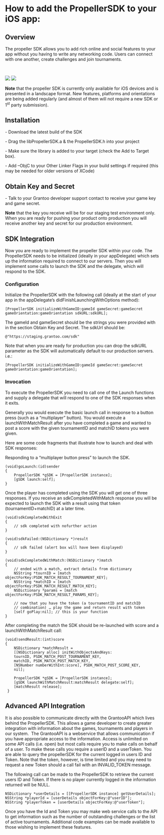 How to add the PropellerSDK to your iOS app:
============================================

Overview
--------

The propeller SDK allows you to add rich online and social features to
your app without you having to write any networking code. Users can
connect with one another, create challenges and join tournaments.

 

![](https://raw.github.com/Grantoo/BestGame-Sample-iOS/master/readme_image_files/image002.png)
![](https://raw.github.com/Grantoo/BestGame-Sample-iOS/master/readme_image_files/image004.png)
  


 **Note** that the propeller SDK is currently only available for iOS
devices and is presented in a landscape format. New features, platforms
and orientations are being added regularly (and almost of them will not
require a new SDK or 1<sup>st</sup> party submission).

Installation
------------

- Download the latest build of the SDK

- Drag the libPropellerSDK.a & the PropellerSDK.h into your
project

- Make sure the library is added to your target (check the Add to
Target box).

- Add –ObjC to your Other Linker Flags in your build settings if
required (this may be needed for older versions of XCode)

Obtain Key and Secret
---------------------

- Talk to your Grantoo developer support contact to receive your
game key and game secret.

**Note** that the key you receive will be for our staging test environment only. When you are ready for pushing your product onto production you will receive another key and secret for our production environment.

SDK Integration
---------------

Now you are ready to implement the propeller SDK within your code. The
PropellerSDK needs to be initialized (ideally in your appDelegate) which
sets up the information required to connect to our servers. Then you
will implement some calls to launch the SDK and the delegate, which will
respond to the SDK.

### Configuration

Initialize the PropellerSDK with the following call (ideally at the
start of your app in the appDelegate’s didFinishLaunchingWithOptions
method):

    [PropellerSDK initializeWithGameID:gameId gameSecret:gameSecret gameOrientation:gameOrientation sdkURL:sdkURL];

 The gameId and gameSecret should be the strings you were provided with
in the section Obtain Key and Secret. The sdkUrl should be:

    @"https://staging.grantoo.com/sdk"
    
 Note that when you are ready for production you can drop the sdkURL
parameter as the SDK will automatically default to our production
servers. i.e.:

    [PropellerSDK initializeWithGameID:gameId gameSecret:gameSecret gameOrientation:gameOrientation];

### Invocation

To execute the PropellerSDK you need to call one of the Launch functions
and supply a delegate that will respond to one of the SDK responses when
it exits.

Generally you would execute the basic launch call in response to a
button press (such as a “multiplayer” button). You would execute a
launchWithMatchResult after you have completed a game and wanted to post
a score with the given tournamentID and matchID tokens you were given.

Here are some code fragments that illustrate how to launch and deal with
SDK responses:

Responding to a “multiplayer button press” to launch the SDK.

    (void)goLaunch:(id)sender    {        PropellerSDK *gSDK = [PropellerSDK instance];        [gSDK launch:self];    }

Once the player has completed using the SDK you will get one of three
responses. If you receive an sdkCompletedWithMatch response you will be
expected to launch the SDK with a result using that token
(tournamentID+matchID) at a later time.

    (void)sdkCompletedWithExit 
    {        // sdk completed with nofurther action    }     (void)sdkFailed:(NSDictionary *)result     {        // sdk failed (alert box will have been displayed)    }    (void)sdkCompletedWithMatch:(NSDictionary *)match 
    {        // ended with a match, extract details from dictionary        NSString *tournID = [match objectForKey:PSDK_MATCH_RESULT_TOURNAMENT_KEY];        NSString *matchID = [match objectForKey:PSDK_MATCH_RESULT_MATCH_KEY];        NSDictionary *params = [match objectForKey:PSDK_MATCH_RESULT_PARAMS_KEY];        // now that you have the token (a tournamentID and matchID         // combination) … play the game and return result with token        [self goPlay:nil]; // this is your function    }
 
 After completing the match the SDK should be re-launched with score and
a launchWithMatchResult call:

    (void)sendResult:(int)score    {        NSDictionary *matchResult =         [[NSDictionary alloc] initWithObjectsAndKeys:        tournID, PSDK_MATCH_POST_TOURNAMENT_KEY,         matchID, PSDK_MATCH_POST_MATCH_KEY,        [NSNumber numberWithInt:score], PSDK_MATCH_POST_SCORE_KEY,         nil];
        PropellerSDK *gSDK = [PropellerSDK instance];        [gSDK launchWithMatchResult:matchResult delegate:self];        [matchResult release];     }

Advanced API Integration
------------------------

It is also possible to communicate directly with the GrantooAPI which
lives behind the PropellerSDK. This allows a game developer to create
greater integration with information about the games, tournaments and players in our system.  The GrantooAPI is a webservice that allows communication if you have
appropriate access to the information. Access is unlimited on some API calls (i.e. open) but most calls require you to make calls on behalf of a user. To make these calls you require a userID and a userToken. You are able to query the propellerSDK for the current logged in users ID and Token. Note that the token, however, is time limited and you may need to request a new Token should a call fail with an INVALID_TOKEN message.

The following call can be made to the PropellerSDK to retrieve the
current users ID and Token. If there is no player currently logged in
the information returned will be NULL.

    NSDictionary *userDetails = [[PropellerSDK instance] getUserDetails];    NSString *playerId = [userDetails objectForKey:@"userID"];    NSString *playerToken = [userDetails objectForKey:@"userToken"];

Once you have the Id and Token you may make web service calls to the API
to get information such as the number of outstanding challenges or the
list of active tournaments. Additional code examples can be made
available to those wishing to implement these features.

 
